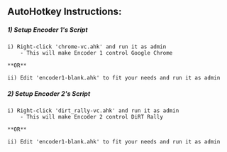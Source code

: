## AutoHotkey Instructions:

##### 1) Setup Encoder 1's Script

    i) Right-click 'chrome-vc.ahk' and run it as admin
        - This will make Encoder 1 control Google Chrome
        
    **OR**
    
    ii) Edit 'encoder1-blank.ahk' to fit your needs and run it as admin
    
    
##### 2) Setup Encoder 2's Script

    i) Right-click 'dirt_rally-vc.ahk' and run it as admin
        - This will make Encoder 2 control DiRT Rally
        
    **OR**
    
    ii) Edit 'encoder1-blank.ahk' to fit your needs and run it as admin
